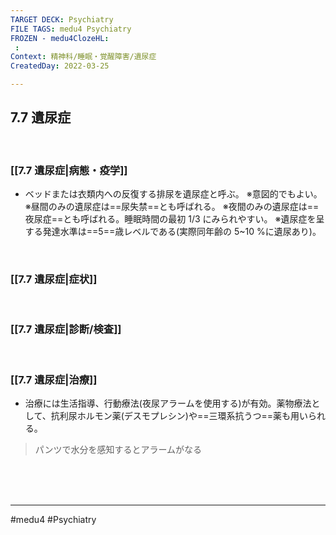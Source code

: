 ```yaml
---
TARGET DECK: Psychiatry
FILE TAGS: medu4 Psychiatry
FROZEN - medu4ClozeHL:
 : 
Context: 精神科/睡眠・覚醒障害/遺尿症
CreatedDay: 2022-03-25

---
```


## 7.7 遺尿症

<br>

### [[7.7 遺尿症|病態・疫学]]
* ベッドまたは衣類内への反復する排尿を遺尿症と呼ぶ。
※意図的でもよい。
※昼間のみの遺尿症は==尿失禁==とも呼ばれる。
※夜間のみの遺尿症は==夜尿症==とも呼ばれる。睡眠時間の最初 1/3 にみられやすい。
※遺尿症を呈する発達水準は==5==歳レベルである(実際同年齢の 5~10 %に遺尿あり)。
<!--ID: 1648705158003-->




<br>

### [[7.7 遺尿症|症状]]


<br>

### [[7.7 遺尿症|診断/検査]]


<br>

### [[7.7 遺尿症|治療]]
* 治療には生活指導、行動療法(夜尿アラームを使用する)が有効。薬物療法として、抗利尿ホルモン薬(デスモプレシン)や==三環系抗うつ==薬も用いられる。
>パンツで水分を感知するとアラームがなる
<!--ID: 1648705158012-->




<br><br><br>

---
#medu4 #Psychiatry 